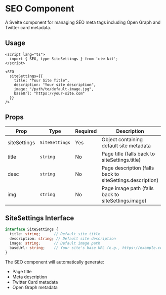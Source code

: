 # SEO Component

A Svelte component for managing SEO meta tags including Open Graph and Twitter card metadata.

## Usage

```svelte
<script lang="ts">
  import { SEO, type SiteSettings } from 'ctw-kit';
</script>

<SEO
  siteSettings={{
    title: "Your Site Title",
    description: "Your site description",
    image: "/path/to/default-image.jpg",
    baseUrl: "https://your-site.com"
  }}
/>
```

## Props

| Prop | Type | Required | Description |
|------|------|----------|-------------|
| siteSettings | `SiteSettings` | Yes | Object containing default site metadata |
| title | `string` | No | Page title (falls back to siteSettings.title) |
| desc | `string` | No | Page description (falls back to siteSettings.description) |
| img | `string` | No | Page image path (falls back to siteSettings.image) |

## SiteSettings Interface

```typescript
interface SiteSettings {
  title: string;      // Default site title
  description: string; // Default site description
  image: string;      // Default image path
  baseUrl: string;    // Your site's base URL (e.g., https://example.com)
}
```

The SEO component will automatically generate:
- Page title
- Meta description
- Twitter Card metadata
- Open Graph metadata
